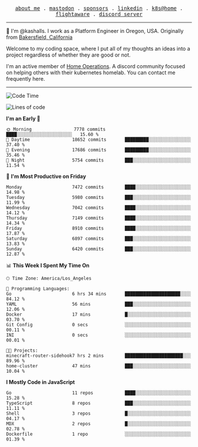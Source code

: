 <p align="center">
  <samp>
    <a href="https://jordanjones.org/">about me</a> .
    <a rel="me" href="https://mastodon.social/@kashall">mastodon</a> .
    <a href="https://github.com/sponsors/kashalls">sponsors</a> .
    <a href="https://linkedin.com/in/jordpjones">linkedin</a> .
    <a href="https://github.com/kashalls/home-cluster">k8s@home</a> .
    <a href="https://flightaware.com/adsb/stats/user/kashalls">flightaware</a> .
    <a href="https://discord.gg/V2WrCfqba9">discord server</a>
  </samp>
</p>

----------------------------------------------------------------

:wave: I'm @kashalls. I work as a Platform Engineer in Oregon, USA. Originally from [Bakersfield, California](https://maps.app.goo.gl/QQMtywTWghpXB6Tu6)

Welcome to my coding space, where I put all of my thoughts an ideas into a project regardless of whether they are good or not.

I'm an active member of [Home Operations](https://discord.gg/home-operations). A discord community focused on helping others with their kubernetes homelab. You can contact me frequently here.

----------------------------------------------------------------
<!--START_SECTION:waka-->
![Code Time](http://img.shields.io/badge/Code%20Time-2%2C392%20hrs%2012%20mins-blue)

![Lines of code](https://img.shields.io/badge/From%20Hello%20World%20I%27ve%20Written-10.4%20million%20lines%20of%20code-blue)

**I'm an Early 🐤** 

```text
🌞 Morning                7778 commits        ████░░░░░░░░░░░░░░░░░░░░░   15.60 % 
🌆 Daytime                18652 commits       █████████░░░░░░░░░░░░░░░░   37.40 % 
🌃 Evening                17686 commits       █████████░░░░░░░░░░░░░░░░   35.46 % 
🌙 Night                  5754 commits        ███░░░░░░░░░░░░░░░░░░░░░░   11.54 % 
```
📅 **I'm Most Productive on Friday** 

```text
Monday                   7472 commits        ████░░░░░░░░░░░░░░░░░░░░░   14.98 % 
Tuesday                  5980 commits        ███░░░░░░░░░░░░░░░░░░░░░░   11.99 % 
Wednesday                7042 commits        ████░░░░░░░░░░░░░░░░░░░░░   14.12 % 
Thursday                 7149 commits        ████░░░░░░░░░░░░░░░░░░░░░   14.34 % 
Friday                   8910 commits        ████░░░░░░░░░░░░░░░░░░░░░   17.87 % 
Saturday                 6897 commits        ███░░░░░░░░░░░░░░░░░░░░░░   13.83 % 
Sunday                   6420 commits        ███░░░░░░░░░░░░░░░░░░░░░░   12.87 % 
```


📊 **This Week I Spent My Time On** 

```text
🕑︎ Time Zone: America/Los_Angeles

💬 Programming Languages: 
Go                       6 hrs 34 mins       █████████████████████░░░░   84.12 % 
YAML                     56 mins             ███░░░░░░░░░░░░░░░░░░░░░░   12.06 % 
Docker                   17 mins             █░░░░░░░░░░░░░░░░░░░░░░░░   03.70 % 
Git Config               0 secs              ░░░░░░░░░░░░░░░░░░░░░░░░░   00.11 % 
INI                      0 secs              ░░░░░░░░░░░░░░░░░░░░░░░░░   00.01 % 

🐱‍💻 Projects: 
minecraft-router-sidehook7 hrs 2 mins        ██████████████████████░░░   89.96 % 
home-cluster             47 mins             ███░░░░░░░░░░░░░░░░░░░░░░   10.04 % 
```

**I Mostly Code in JavaScript** 

```text
Go                       11 repos            ████░░░░░░░░░░░░░░░░░░░░░   15.28 % 
TypeScript               8 repos             ███░░░░░░░░░░░░░░░░░░░░░░   11.11 % 
Shell                    3 repos             █░░░░░░░░░░░░░░░░░░░░░░░░   04.17 % 
MDX                      2 repos             █░░░░░░░░░░░░░░░░░░░░░░░░   02.78 % 
Dockerfile               1 repo              ░░░░░░░░░░░░░░░░░░░░░░░░░   01.39 % 
```




<!--END_SECTION:waka-->
